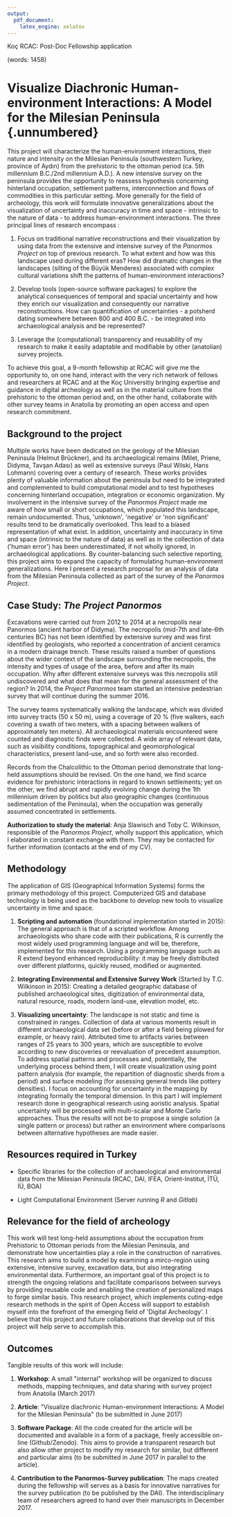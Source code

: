 ```yaml
---
output: 
  pdf_document: 
    latex_engine: xelatex
---
```


<!--
Project Description (Maximum 1500 words)

The project description should include the project’s relevance to the given
field, the resources required in Turkey, and steps taken to get permissions to
access those resources, as appropriate to your study. The applicant should
indicate also how much s/he has already undertaken on the proposed project as
well as what specific products (e.g., dissertation, articles, books) are
expected as outcomes. This document should contain no bibliography nor
footnotes.  


--------------------------------------------------------------------------------
-->
Koç RCAC: Post-Doc Fellowship application

(words: 1458) 



# Visualize Diachronic Human-environment Interactions: A Model for the Milesian Peninsula {.unnumbered}

 
This project will characterize the human-environment interactions, their nature
and intensity on the Milesian Peninsula (southwestern Turkey, province of Aydın)
from the prehistoric to the ottoman period (ca. 5th millennium B.C./2nd
millennium A.D.). A new intensive survey on the peninsula provides the
opportunity to reassess hypothesis concerning hinterland occupation, settlement
patterns, interconnection and flows of commodities in this particular setting.
More generally for the field of archeology, this work will formulate innovative
generalizations about the visualization of uncertainty and inaccuracy in time
and space - intrinsic to the nature of data - to address human-environment
interactions. The three principal lines of research encompass : 

 1. Focus on traditional narrative reconstructions and their visualization by
    using data from the extensive and intensive survey of the *Panormos Project*
on top of previous research. To what extent  and how was this landscape used
during different eras? How did dramatic changes in the landscapes (silting of the
Büyük Menderes) associated with complex cultural variations shift the patterns
of human-environment interactions? 

 2. Develop tools (open-source software packages) to explore the analytical
    consequences of temporal and spacial uncertainty and how they enrich our
visualization and consequently our narrative reconstructions.  How can
quantification of uncertainties - a potsherd dating somewhere between 800 and 400
B.C. - be integrated  into archaeological analysis and be represented? 

 3. Leverage the (computational) transparency and reusability of my research to
    make it easily adaptable and modifiable by other (anatolian) survey
projects.  

To achieve this goal, a 9-month fellowship at RCAC will give me the opportunity
to, on one hand, interact with the very rich network of fellows and researchers
at RCAC and at the Koç Universitiy bringing expertise and guidance in digital
archeology as well as in the material culture from the prehistoric to the
ottoman period and, on the other hand, collaborate with other survey teams in
Anatolia by promoting an open access and open research commitment.


## Background to the project 

Multiple works have been dedicated on the geology of the Milesian Peninsula
(Helmut Brückner), and  its archaeological remains (Milet, Priene, Didyma,
Tavşan Adası) as well as  extensive surveys (Paul Wilski, Hans Lohmann) covering
over a century of research. These works provides plenty of valuable information
about the peninsula but need to be integrated and complemented to build
computational model and to test hypotheses concerning hinterland occupation,
integration or economic organization. My involvement in the intensive survey of
the *Panormos Project* made me aware of how small or short occupations, which
populated this landscape, remain undocumented. Thus, 'unknown', 'negative' or
'non significant' results tend to be dramatically overlooked. This lead to a
biased representation of what exist. In addition, uncertainty and inaccuracy in
time and space (intrinsic to the nature of data) as well as in the collection of
data ('human error') has been underestimated, if not wholly ignored, in
archaeological applications. By counter-balancing such selective reporting, this
project aims to expand the capacity of formulating human-environment
generalizations. Here I present a research proposal for an analysis of data from
the Milesian Peninsula collected as part of the survey of the *Panormos
Project*.






## Case Study: *The Project Panormos*  

Excavations were carried out from 2012 to 2014 at a necropolis near Panormos
(ancient harbor of Didyma). The necropolis (mid-7th and late-6th centuries BC)
has not been identified by extensive survey and was first identified by
geologists, who reported a concentration of ancient ceramics in a modern
drainage trench. These results raised a number of questions about the wider
context of the landscape surrounding the necropolis, the intensity and types of
usage of the area, before and after its main occupation. Why after different
extensive surveys was this necropolis still undiscovered and what does that mean
for the general assessment of the region? In 2014, the *Project Panormos* team
started an intensive pedestrian survey that will continue during the summer
2016.

The survey teams systematically walking the landscape, which was divided into
survey tracts (50 x 50 m), using a coverage of 20 % (five walkers, each
covering a swath of two meters, with a spacing between walkers of approximately
ten meters). All archaeological materials encountered were counted and
diagnostic finds were collected. A wide array of relevant data, such as
visibility conditions, topographical and geomorphological characteristics,
present land-use, and so forth were also recorded. 

Records from the  Chalcolithic to the Ottoman period  demonstrate that long-held
assumptions should be revised. On the one hand, we find scarce evidence for
prehistoric interactions in regard to known settlements; yet on the other, we
find abrupt and rapidly evolving change during the 1th millennium driven by
politics but also geographic changes (continuous sedimentation of the
Peninsula), when the occupation was generally assumed concentrated in
settlements. 



**Authorization to study the material**: Anja Slawisch and Toby C. Wilkinson,
responsible of the *Panormos Project*, wholly support this application, which I
elaborated in constant exchange with them. They may be contacted for further
information (contacts at the end of my CV).





## Methodology 

The application of GIS (Geographical Information Systems) forms the primary
methodology of this project. Computerized GIS and database technology is being
used as the backbone to develop new tools to visualize uncertainty in time and
space. 

1.  **Scripting and automation** (foundational implementation started in 2015): The
general approach is that of a scripted workflow. Among archaeologists who share
code with their publications, R is currently the most widely used programming
language and will be, therefore, implemented for this research. Using a
programming language such as R extend beyond enhanced reproducibility: it may be
freely distributed over different platforms, quickly reused, modified or
augmented. 

2. **Integrating Environmental and Extensive Survey Work** (Started by T.C.
   Wilkinson in 2015): Creating a detailed geographic database of published
archaeological sites, digitization of environmental data, natural resource, roads,
modern land-use, elevation model, etc.
 
3. **Visualizing uncertainty**: The landscape is not static and time is
   constrained in ranges. Collection of data at various moments result in
different archaeological data set (before or after a field being plowed for
example, or heavy rain). Attributed time to artifacts varies between ranges of
25 years to 300 years, which are susceptible to evolve according to new
discoveries or reevaluation of precedent assumption. To address spatial patterns
and processes  and, potentially, the underlying process behind them, I will
create visualization using point pattern analysis (for example, the repartition
of diagnostic sherds from a period) and surface modeling (for assessing general
trends like pottery densities). I focus on accounting for uncertainty in the
mapping by integrating formally the temporal dimension. In this part I will
implement research done in geographical research using aoristic analysis.
Spatial uncertainty will be processed with multi-scalar and Monte Carlo
approaches. Thus the results will not be to propose a single solution (a single
pattern or process) but rather an environment where comparisons between
alternative hypotheses are made easier.


## Resources required in Turkey

- Specific libraries for the collection of archaeological and environmental data
  from the Milesian Peninsula (RCAC, DAI, IFEA, Orient-Institut, İTÜ, İÜ, BOA) 

- Light Computational Environment (Server running *R* and *Gitlab*)




## Relevance for the field of archeology

This work will test long-held assumptions about the occupation from Prehistoric
to Ottoman periods from the Milesian Peninsula, and demonstrate how
uncertainties play a role in the construction of narratives. This research aims
to build a model by examining a mirco-region using extensive, intensive survey,
excavation data, but also integrating environmental data. Furthermore, an
important goal of this project is to strength the ongoing relations and
facilitate comparisons between surveys by providing reusable code and enabling
the creation of personalized maps to forge similar basis. This research project,
which implements cuting-edge research methods in the spirit of Open Access will
support to establish myself into the forefront of the emerging field of 'Digital
Archeology'. I believe that this project and future collaborations that develop
out of this project will help serve to accomplish this.

## Outcomes 

Tangible results of this work will include:

1. **Workshop**: A small "internal" workshop will be organized to discuss
   methods, mapping techniques, and data sharing with survey project from
Anatolia (March 2017)

2. **Article**:  "Visualize diachronic Human-environment Interactions: A Model
  for the Milesian Peninsula" (to be submitted in June 2017)

3. **Software Package**: All the code created for the article will be
  documented and available in a form of a package, freely accessible on-line
(Github/Zenodo). This aims to provide a transparent research but also allow
other project to modify my research for similar, but different and particular
aims (to be submitted in June 2017 in parallel to the article). 

4. **Contribution to the Panormos-Survey publication**: The maps created during
  the fellowship  will serves as a basis for innovative  narratives for
the survey publication (to be published by the DAI). The interdisciplinary team of
researchers agreed to hand over their manuscripts in December 2017.



<!-- Commented out
1. **Article** (with T.C. Wilkinson): "Methodological transparency in the Field:
  collaboration, version control and reproducibility on the Project Panormos
survey" (Provisional title, to be submitted to the *Journal of Field Archaeology*
in March 2016) 

5. **Interactive interface**: An interactive interface will be provided on-line (with a light restricted
access for the protection of cultural heritage). 
--> 
